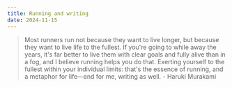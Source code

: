 ```yaml
---
title: Running and writing
date: 2024-11-15
---
```


> Most runners run not because they want to live longer, but because they want
> to live life to the fullest. If you're going to while away the years, it's far
> better to live them with clear goals and fully alive than in a fog, and I
> believe running helps you do that. Exerting yourself to the fullest within
> your individual limits: that's the essence of running, and a metaphor for
> life—and for me, writing as well. - Haruki Murakami
